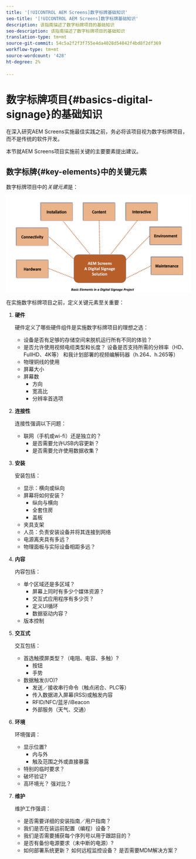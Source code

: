 ```yaml
---
title: '[!UICONTROL AEM Screens]数字标牌基础知识'
seo-title: '[!UICONTROL AEM Screens]数字标牌基础知识'
description: 该指南描述了数字标牌项目的基础知识
seo-description: 该指南描述了数字标牌项目的基础知识
translation-type: tm+mt
source-git-commit: 54c5a2f2f3f755e4da4028d54042f4bd8f2df369
workflow-type: tm+mt
source-wordcount: '428'
ht-degree: 2%

---
```



# 数字标牌项目{#basics-digital-signage}的基础知识

在深入研究AEM Screens实施最佳实践之前，务必将该项目视为数字标牌项目，而不是传统的软件开发。

本节就AEM Screens项目实施前关键的主要要素提出建议。

## 数字标牌{#key-elements}中的关键元素

数字标牌项目中的&#x200B;*关键元素*&#x200B;是：

![](/help/assets/Elements-Revised.png)

在实施数字标牌项目之前，定义关键元素至关重要：

1. **硬件**

   硬件定义了哪些硬件组件是实施数字标牌项目的理想之选：
   * 设备是否有足够的存储空间来脱机运行所有不同的体验？
   * 是否允许使用视频电缆类型和长度？ 设备是否支持所需的分辨率（HD、FullHD、4K等） 和我计划部署的视频编解码器（h.264、h.265等）
   * 物理铜线的使用
   * 屏幕大小
   * 屏幕数
      * 方向
      * 宽高比
      * 分辨率首选项

1. **连接性**

   连接性强调以下问题：
   * 联网（手机或wi-fi）还是独立的？
      * 是否需要允许USB内容更新？
      * 是否需要允许使用数据收集？

1. **安装**

   安装包括：
   * 显示：横向或纵向
   * 屏幕将如何安装？
      * 纵向与横向
      * 全套住房
      * 盖板
   * 夹具支架
   * 人员：负责安装设备并将其连接到网络
   * 电源离夹具有多远？
   * 物理面板与实际设备相距多远？

1. **内容**

   内容包括：
   * 单个区域还是多区域？
      * 屏幕上同时有多少个媒体资源？
      * 交互式应用程序有多少页？
      * 定义UI循环
      * 数据驱动内容？
   * 版本控制

1. **交互式**

   交互包括：
   * 首选触摸屏类型？（电阻、电容、多触）?
      * 按钮
      * 手势
   * 数据触发(I/O)?
      * 发送／接收串行命令（触点闭合、PLC等）
      * 传入数据进入屏幕(RSS)或触发内容
      * RFID/NFC/蓝牙/iBeacon
      * 外部服务（天气、交通）

1. **环境**

   环境强调：
   * 显示位置?
      * 内与外
      * 触及范围之外或直接暴露
   * 特别的临时要求？
   * 破坏验证?
   * 高环境光？ 强对比？

1. **维护**

   维护工作强调：

   * 是否需要详细的安装指南／用户指南？
   * 我们是否在装运前配置（编程）设备？
   * 我们是否需要捕获每个序列号以用于跟踪目的？
   * 是否有备份电源要求（未中断的电源）?
   * 如何部署系统更新？ 如何远程监控设备？ 是否需要MDM解决方案？

